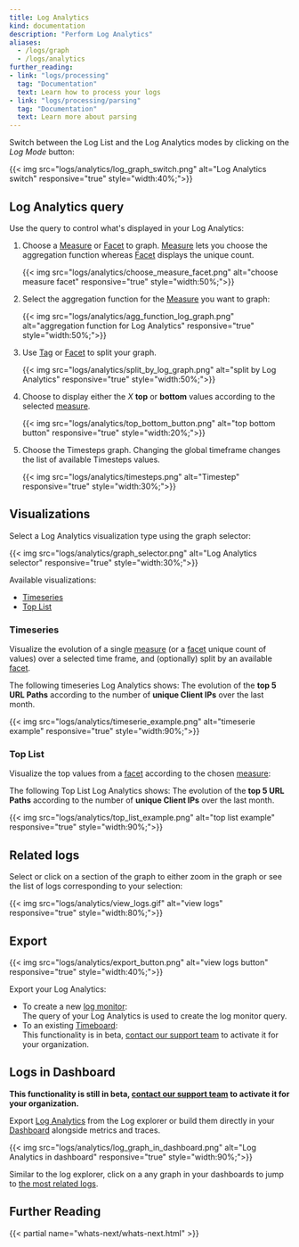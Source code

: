 ```yaml
---
title: Log Analytics
kind: documentation
description: "Perform Log Analytics"
aliases:
  - /logs/graph
  - /logs/analytics
further_reading:
- link: "logs/processing"
  tag: "Documentation"
  text: Learn how to process your logs
- link: "logs/processing/parsing"
  tag: "Documentation"
  text: Learn more about parsing
---
```


Switch between the Log List and the Log Analytics modes by clicking on the *Log Mode* button:

{{< img src="logs/analytics/log_graph_switch.png" alt="Log Analytics switch" responsive="true" style="width:40%;">}}

## Log Analytics query 

Use the query to control what's displayed in your Log Analytics:

1. Choose a [Measure][1] or [Facet][2] to graph. [Measure][1] lets you choose the aggregation function whereas [Facet][2] displays the unique count.
    
    {{< img src="logs/analytics/choose_measure_facet.png" alt="choose measure facet" responsive="true" style="width:50%;">}}
2. Select the aggregation function for the [Measure][1] you want to graph:
    
    {{< img src="logs/analytics/agg_function_log_graph.png" alt="aggregation function for Log Analytics" responsive="true" style="width:50%;">}}

3. Use [Tag][1] or [Facet][2] to split your graph.  

    {{< img src="logs/analytics/split_by_log_graph.png" alt="split by Log Analytics" responsive="true" style="width:50%;">}}

4. Choose to display either the *X* **top** or **bottom** values according to the selected [measure][1].
    
    {{< img src="logs/analytics/top_bottom_button.png" alt="top bottom button" responsive="true" style="width:20%;">}}
    
5. Choose the Timesteps graph.
  Changing the global timeframe changes the list of available Timesteps values.

    {{< img src="logs/analytics/timesteps.png" alt="Timestep" responsive="true" style="width:30%;">}}


## Visualizations 

Select a Log Analytics visualization type using the graph selector:

{{< img src="logs/analytics/graph_selector.png" alt="Log Analytics selector" responsive="true" style="width:30%;">}}

Available visualizations:

* [Timeseries](#timeseries)
* [Top List](#top-list)

### Timeseries

Visualize the evolution of a single [measure][1] (or a [facet][2] unique count of values) over a selected time frame, and (optionally) split by an available [facet][2].

The following timeseries Log Analytics shows:
The evolution of the **top 5 URL Paths** according to the number of **unique Client IPs** over the last month.

{{< img src="logs/analytics/timeserie_example.png" alt="timeserie example" responsive="true" style="width:90%;">}}

### Top List 

Visualize the top values from a [facet][2] according to the chosen [measure][1]:

The following Top List Log Analytics shows:
The evolution of the **top 5 URL Paths** according to the number of **unique Client IPs** over the last month.

{{< img src="logs/analytics/top_list_example.png" alt="top list example" responsive="true" style="width:90%;">}}

## Related logs

Select or click on a section of the graph to either zoom in the graph or see the list of logs corresponding to your selection:

{{< img src="logs/analytics/view_logs.gif" alt="view logs" responsive="true" style="width:80%;">}}

## Export

{{< img src="logs/analytics/export_button.png" alt="view logs button" responsive="true" style="width:40%;">}}

Export your Log Analytics: 

* To create a new [log monitor][4]:  
    The query of your Log Analytics is used to create the log monitor query.
* To an existing [Timeboard][5]:  
    This functionality is in beta, [contact our support team][6] to activate it for your organization.

## Logs in Dashboard 

**This functionality is still in beta, [contact our support team][6] to activate it for your organization.**

Export [Log Analytics][7] from the Log explorer or build them directly in your [Dashboard][8] alongside metrics and traces.

{{< img src="logs/analytics/log_graph_in_dashboard.png" alt="Log Analytics in dashboard" responsive="true" style="width:90%;">}}

Similar to the log explorer, click on a any graph in your dashboards to jump to [the most related logs][9].

## Further Reading

{{< partial name="whats-next/whats-next.html" >}}

[1]: /logs/explore/#measures
[2]: /logs/explore/#facets
[3]: /getting_started/tagging
[4]: /monitors/monitor_types/log
[5]: /graphing/dashboards/timeboard
[6]: /help
[7]: /graphing/dashboards/widgets/#timeseries
[8]: /graphing/dashboards
[9]: https://docs.datadoghq.com/graphing/dashboards/#correlation-between-logs-and-metrics
